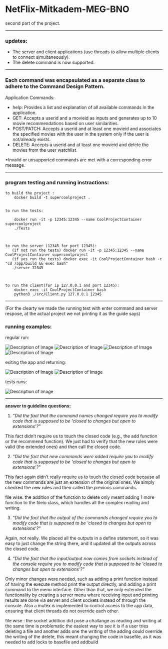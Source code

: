 # NetFlix-Mitkadem-MEG-BNO
second part of the project.

---------------------------------------------------------------------------------------------------------------------------------------------------------------------------------------------------------------------

### updates:
-  The server and client applications (use threads to allow multiple clients to connect simultaneously).
-  The delete command is now supported.
  
-------------------------------------------------------------------------------------------------------------------------------------------------------------------------------------------------------------------------------------------------------------------------
### Each command was encapsulated as a separate class to adhere to the Command Design Pattern.

Application Commands:
- help: Provides a list and explanation of all available commands in the application.
- GET: Accepts a userid and a movieid as inputs and generates up to 10 movie recommendations based on user similarities.
- POST/PATCH: Accepts a userid and at least one movieid and associates the specified movies with the user in the system only if
   the user is not/already exists.
- DELETE: Accepts a userid and at least one movieid and delete the movies from the user watchlist.
  
*Invalid or unsupported commands are met with a corresponding error message.
  
----------------------------------------------------------------------------------------------------------------------------------------------------------------------------------------------------------------------------------------------------------------------------


### program testing and running instractions:

    to build the project :
        docker build -t supercoolproject .


    to run the tests:

        docker run -it -p 12345:12345 --name CoolProjectContainer supercoolproject
        ./Tests



    to run the server (12345 for port 12345):
       (if not run the tests) docker run -it -p 12345:12345 --name CoolProjectContainer supercoolproject
       (if yes run the tests) docker exec -it CoolProjectContainer bash -c "cd /app/build && exec bash"
       ./server 12345 



    to run the client(for ip 127.0.0.1 and port 12345):
        docker exec -it CoolProjectContainer bash
        python3 ./src/Client.py 127.0.0.1 12345

----------------------------------------------------------------------------------------------------------------------------------------------------------------------------------------------------------------------------------------------------------------------------

(For the clearty we made the running test with enter command and server respose, at the actual project we not printing it as the guide says)
### running examples:

regular run:

![Description of Image](photos/multy1.png)
![Description of Image](photos/multy2.png)
![Description of Image](photos/multy3.png)
![Description of Image](photos/multy4.png)

exiting the app and returning:

![Description of Image](photos/RESUME.png)
![Description of Image](photos/RESUME2.png)


tests runs:

![Description of Image](photos/TESTS.png)

----------------------------------------------------------------------------------------------------------------------------------------------------------------------------------------------------------------------------------------------------------------------------

 **answer to guideline questions:**

1. *"Did the fact that the command names changed require you to modify code that is supposed to be 'closed to changes but open to extensions'?"*

This fact didn’t require us to touch the closed code (e.g., the add function or the recommend function). We just had to verify that 
the new rules were valid (the extended ones) and then call the closed code.



2. *"Did the fact that new commands were added require you to modify code that is supposed to be 'closed to changes but open to extensions'?"*

This fact again didn’t really require us to touch the closed code because all the new commands are just an extension of the original ones. We simply checked the new rules and then called the previous commands.

file wise:  the addition of the function to delete only meant adding 1 more function to the fileio class,
            which handles all the complex reading and writing.



3. *"Did the fact that the output of the commands changed require you to modify code that is supposed to be 'closed to changes but open to extensions'?"*

Again, not really. We placed all the outputs in a define statement, so it was easy to just change the string there, and it updated 
all the outputs across the closed code.



4. *"Did the fact that the input/output now comes from sockets instead of the console require you to modify code that is supposed to be 'closed to changes but open to extensions'?"*

Only minor changes were needed, such as adding a print function instead of having the execute method print the output directly, and adding a print command to the menu interface. Other than that, we only extended the functionality by creating a server menu where receiving input and printing results are done via server and client sockets instead of through the console.
Also  a mutex is implemented to control access to the app data, ensuring that client threads do not override each other.
 
file wise : the socket addition did pose a challange as reading and writing at the same time is problematic
            the easiest way to see it is if a user tries deleting a file and another adds one the writing of the adding could override the writing of the delete,
            this meant changing the code in basefile, as it was needed to add locks to basefile and addbuild

